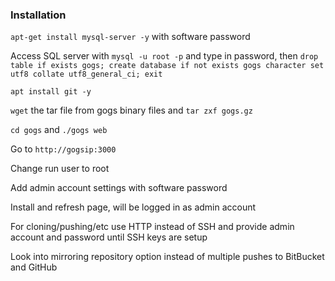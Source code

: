 ### Installation 

`apt-get install mysql-server -y` with software password

Access SQL server with `mysql -u root -p` and type in password, then `drop table if exists gogs; create database if not exists gogs character set utf8 collate utf8_general_ci; exit`

`apt install git -y`

`wget` the tar file from gogs binary files and `tar zxf gogs.gz`

`cd gogs` and `./gogs web`

Go to `http://gogsip:3000`

Change run user to root

Add admin account settings with software password

Install and refresh page, will be logged in as admin account

For cloning/pushing/etc use HTTP instead of SSH and provide admin account and password until SSH keys are setup

Look into mirroring repository option instead of multiple pushes to BitBucket and GitHub





